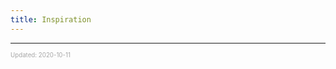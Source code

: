 ```yaml
---
title: Inspiration
---
```


---

<sup><sub><font color="#a6a6a6">Updated: 2020-10-11</font></sub></sup>
